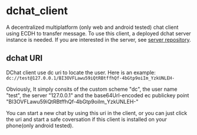 # dchat_client
A decentralized multiplatform (only web and android tested) chat client using ECDH to transfer message. To use this client, a deployed dchat server instance is needed. If you are interested in the server, see [server repository](https://github.com/hegoudai/dchat_server).


## dchat URI
DChat client use dc uri to locate the user.
Here is an example:
`dc://test@127.0.0.1/BI3OVFLawu59iQtRBtffhQf-4bGtp9oiIm_YzkUNLEH-`

Obviously, It simply consits of the custom scheme "dc", the user name "test", the server "127.0.0.1" and the base64Url-encoded ec publickey point "BI3OVFLawu59iQtRBtffhQf-4bGtp9oiIm_YzkUNLEH-"

You can start a new chat by using this uri in the client, or you can just click the uri and start a safe coversation if this client is installed on your phone(only android tested). 
